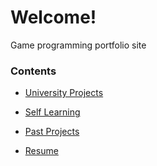 # Welcome!

Game programming portfolio site

### Contents
* [University Projects](universityprojects.md)

* [Self Learning](selflearning.md)

* [Past Projects](pastprojects.md)

* [Resume](resume.md)
